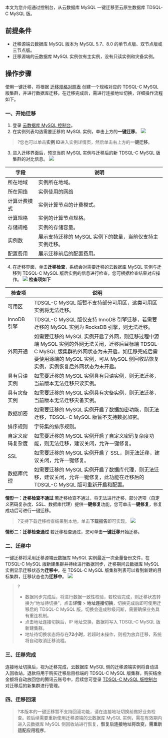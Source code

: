 ﻿本文为您介绍通过控制台，从云数据库 MySQL 一键迁移至云原生数据库 TDSQL-C MySQL 版。
## 前提条件
- 迁移源端云数据库 MySQL 版本为 MySQL 5.7、8.0 的单节点版、双节点版或三节点版。
- 迁移源端的云数据库 MySQL 实例仅有主实例，没有只读实例和灾备实例。

## 操作步骤
使用一键迁移，将根据 [迁移规格对照表](https://cloud.tencent.com/document/product/1003/89534#QYDZB) 创建一个规格对应的 TDSQL-C MySQL 版集群，并进行数据库迁移，在迁移完成后，需进行连接地址切换，详细操作流程如下。
### 一、开始迁移
1. 登录 [云数据库 MySQL 控制台](https://console.cloud.tencent.com/cdb/instance)。
2. 在实例列表勾选需要迁移的 MySQL 实例，单击上方的**一键迁移**。
![](https://qcloudimg.tencent-cloud.cn/raw/751d70deabb76788221ba205ae7ee7ec.png)
>?您也可以单击**实例 ID**进入实例详情页，然后单击右上方的**一键迁移**。
>
3. 进入迁移界面后，预览当前 MySQL 实例与迁移后的新 TDSQL-C MySQL 版集群的对比信息。
![](https://qcloudimg.tencent-cloud.cn/raw/9784b394873c186304cc7bd30bb0d3a5.png)
 <table>
<thead>
<tr>
<th>字段</th>
<th>说明</th>
</tr>
</thead>
<tbody><tr>
<td>所在地域</td>
<td>实例所在地域。</td>
</tr>
<tr>
<td>所在网络</td>
<td>实例使用的网络</td>
</tr>
<tr>
<td>计算计费模式</td>
<td>实例计算节点的计费模式。</td>
</tr>
<tr>
<td>计算规格</td>
<td>实例的计算节点规格。</td>
</tr>
<tr>
<td>存储规格</td>
<td>实例的存储容量。</td>
</tr>
<tr>
<td>实例数</td>
<td>展示支持迁移的 MySQL 实例下的数量，当前仅支持主实例迁移。</td>
</tr>
<tr>
<td>配置费用</td>
<td>展示迁移前后的配置费用。</td>
</tr>
</tbody>
 </table>


4. 在迁移界面，单击**迁移检查**，系统会对需要迁移的云数据库 MySQL 实例与迁移到 TDSQL-C MySQL 版后实例的信息进行检查，您可根据检查结果对应操作。
![](https://qcloudimg.tencent-cloud.cn/raw/91b3baaf170c6f4f9d4ae8b1af499d14.png)
**检查项如下**

 <table>
<thead>
<tr>
<th>检查项</th>
<th>说明</th>
</tr>
</thead>
<tbody><tr>
<td>可用区</td>
<td>TDSQL-C MySQL 版暂不支持部分可用区，这类可用区实例将无法迁移。</td>
</tr>
<tr>
<td>InnoDB 引擎</td>
<td>TDSQL-C MySQL 版仅支持 InnoDB 引擎迁移，若需要迁移的 MySQL 实例为 RocksDB 引擎，则无法迁移。</td>
</tr>
<tr>
<td>外网开通</td>
<td>如需要迁移的 MySQL 实例开启了外网，则迁移过程中源端 MySQL 实例的外网无法关闭，迁移后目标端 TDSQL-C MySQL 版集群的外网状态为未开启，如迁移完成后需要使用源端的 MySQL 实例，可从 MySQL 侧回收站恢复实例，实例恢复后外网状态为未开启。</td>
</tr>
<tr>
<td>具有只读实例</td>
<td>如需要迁移的 MySQL 实例具有只读实例，则无法迁移，当前版本无法迁移只读实例。</td>
</tr>
<tr>
<td>具有灾备实例</td>
<td>如需要迁移的 MySQL 实例具有灾备实例，则无法迁移，当前版本无法迁移灾备实例。</td>
</tr>
<tr>
<td>数据加密</td>
<td>如需要迁移的 MySQL 实例开启了数据加密功能，则无法迁移，TDSQL-C MySQL 版暂不支持数据加密。</td>
</tr>
<tr>
<td>排序规则</td>
<td>字符集的排序规则。</td>
</tr>
<tr>
<td>自定义密码复杂度</td>
<td>如需要迁移的 MySQL 实例开启了自定义密码复杂度功能，则无法迁移，建议关闭，允许一键修复。</td>
</tr>
<tr>
<td>SSL</td>
<td>如需要迁移的 MySQL 实例开启了 SSL，则无法迁移，建议关闭，允许一键修复。</td>
</tr>
<tr>
<td>数据库代理</td>
<td>如需要迁移的 MySQL 实例开启了数据库代理，则无法迁移，建议关闭，允许一键修复，此功能在迁移后的 TDSQL-C MySQL 版可重新开启和配置。</td>
</tr>
</tbody>
 </table>

**情形一：迁移检查不通过**
若迁移检查不通过，将无法进行迁移，部分选项（自定义密码复杂度、SSL、数据库代理）提供**一键修复**功能，您可单击**一键修复**，修复成功后可进行一键迁移。
>?支持下载迁移检查结果到本地，单击**下载报告**即可实现。
>![](https://qcloudimg.tencent-cloud.cn/raw/179b48f851aebd8ccc53595b7ae8abfd.png)
>
**情形二：迁移检查通过**
若迁移检查通过，您可单击**一键迁移**开始迁移。
### 二、迁移中
一键迁移将采用迁移源端云数据库 MySQL 实例最近一次全量备份文件，在 TDSQL-C MySQL 版新建集群并持续进行数据同步，迁移期间云数据库 MySQL 实例显示迁移状态为**迁移中**，在 TDSQL-C MySQL 版集群列表可以看到新建的目标集群，迁移状态也为**迁移中**。
![](https://qcloudimg.tencent-cloud.cn/raw/22e7eb38ea99483d8411ef4aaaee81f7.png)
>?
>- 数据同步完成后，将进行数据一致性校验，若校验完成，则迁移状态转换为“地址待切换”，点击**详情** > **地址连接切换**，切换完成后即可使用迁移后的 TDSQL-C MySQL 版。切换会造成秒级闪断，需要确保业务具有重连机制。
>- 点击地址连接切换后，IP 地址交换，数据将写入 TDSQL-C MySQL 版新建集群。
>- 地址待切换状态将存在**72小时**，若超时未操作，则视为放弃迁移，系统将自动取消迁移流程。

### 三、迁移完成
连接地址切换后，视为迁移完成，云数据库 MySQL 侧的迁移源端实例将自动进入回收站，退款将用于购买迁移后目标端的 TDSQL-C MySQL 版集群，购买结余金额将自动放回您的腾讯云账号中，后续您可登录 [TDSQL-C MySQL 版控制台](https://console.cloud.tencent.com/cynosdb/mysql/ap-beijing/cluster/cynosdbmysql-cg1ilwg6/detail) 对迁移后的新集群进行管理。
### 四、迁移回滚
>?本版本的一键迁移暂不支持回滚功能，请在连接地址切换前做好业务检查。若后续需要重新使用迁移源端的云数据库 MySQL 实例，需在有效期内进入云数据库 MySQL 侧回收站进行恢复，**恢复后连接地址将改变，需重新适配应用程序**。
